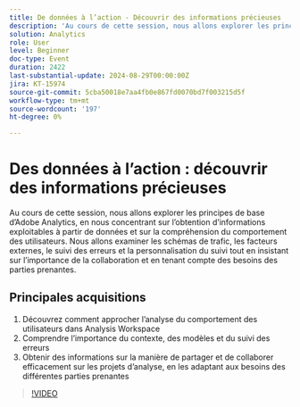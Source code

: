 ```yaml
---
title: De données à l’action - Découvrir des informations précieuses
description: 'Au cours de cette session, nous allons explorer les principes de base d’Adobe Analytics, en nous concentrant sur l’obtention d’informations exploitables à partir de données et sur la compréhension du comportement des utilisateurs. Nous allons examiner les schémas de trafic, les facteurs externes, le suivi des erreurs et la personnalisation du suivi tout en insistant sur l’importance de la collaboration et en tenant compte des besoins des parties prenantes. Trois points à prendre en compte pour l’audience : 1. Découvrez comment approcher l’analyse du comportement des utilisateurs dans Analysis Workspace. 2. Comprendre l’importance du contexte, des modèles et du suivi des erreurs 3. Obtenez des informations sur la manière de partager et de collaborer efficacement sur les projets d’analyse, en les adaptant aux besoins des différentes parties prenantes.'
solution: Analytics
role: User
level: Beginner
doc-type: Event
duration: 2422
last-substantial-update: 2024-08-29T00:00:00Z
jira: KT-15974
source-git-commit: 5cba50018e7aa4fb0e867fd0070bd7f003215d5f
workflow-type: tm+mt
source-wordcount: '197'
ht-degree: 0%

---
```



# Des données à l’action : découvrir des informations précieuses

Au cours de cette session, nous allons explorer les principes de base d’Adobe Analytics, en nous concentrant sur l’obtention d’informations exploitables à partir de données et sur la compréhension du comportement des utilisateurs. Nous allons examiner les schémas de trafic, les facteurs externes, le suivi des erreurs et la personnalisation du suivi tout en insistant sur l’importance de la collaboration et en tenant compte des besoins des parties prenantes.

## Principales acquisitions

1. Découvrez comment approcher l’analyse du comportement des utilisateurs dans Analysis Workspace
2. Comprendre l’importance du contexte, des modèles et du suivi des erreurs
3. Obtenir des informations sur la manière de partager et de collaborer efficacement sur les projets d’analyse, en les adaptant aux besoins des différentes parties prenantes

>[!VIDEO](https://video.tv.adobe.com/v/3432746/?learn=on)

